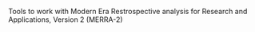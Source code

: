 Tools to work with Modern Era Restrospective analysis for Research and Applications, Version 2 (MERRA-2)
